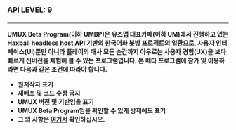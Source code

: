 <H3>API LEVEL: 9<H4>

***
UMUX Beta Program(이하 UMBP)은 유즈맵 대표카페(이하 UM)에서 진행하고 있는 Haxball headless host API 기반의 한국어화 봇방 프로젝트의 일환으로, 
사용자 인터페이스(UI)뿐만 아니라 플레이의 매사 모든 순간까지 아우르는 사용자 경험(UX)을 보다 빠르게 신버전을 체험해 볼 수 있는 프로그램입니다.
본 베타 프로그램에 참가 및 이용하라면 다음과 같은 조건에 따라야 합니다.

* 원저작자 표기
* 재배포 및 코드 수정 금지
* UMUX 버전 및 기반임을 표기
* UMUX Beta Program임을 확인할 수 있게 방제에도 표기
* 그 외 사항은 [여기서](https://github.com/HonestSquare/UMUX/wiki/UMUX-Beta-Program) 확인하십시오.
